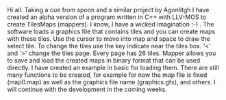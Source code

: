 Hi all. Taking a cue from spoon and a similar project by Agonlitgh I have created an alpha version of a program written in C++ with LLV-MOS to create TilesMaps (mappers). I know, I have a wicked imagination :-) .
The software loads a graphics file that contains tiles and you can create maps with these tiles.
Use the cursor to move into map and space to draw the select tile. To change the tiles use the key indicate near the tiles box. 
'<' and '>' change the tiles page. Every page has 26 tiles.
Mapper allows you to save and load the created maps in binary format that can be used directly. I have created an example in basic for loading them. 
There are still many functions to be created, for example for now the map file is fixed (map0.map) as well as the graphics file name (graphics.gfx), and others.
I will continue with the development in the coming weeks.
